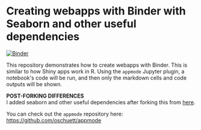 # Creating webapps with Binder with Seaborn and other useful dependencies

[![Binder](https://mybinder.org/badge.svg)](https://mybinder.org/v2/gh/binder-examples/appmode/master?urlpath=apps%2Findex.ipynb)

This repository demonstrates how to create webapps with Binder. This is similar to how Shiny apps work in R.
Using the `appmode` Jupyter plugin, a notebook's code will be run, and then only the markdown cells and
code outputs will be shown.

**POST-FORKING DIFFERENCES**  
I added seaborn and other useful dependencies after forking this from [here](https://github.com/binder-examples/appmode).

You can check out the `appmode` repository here: https://github.com/oschuett/appmode
